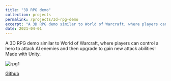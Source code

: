 ```yaml
---
title: "3D RPG demo"
collection: projects
permalink: /projects/3d-rpg-demo
excerpt: "A 3D RPG demo similar to World of Warcraft, where players can control a hero to attack AI enemies and then upgrade to gain new attack abilities! Made with Unity. <br/><img src='/images/FightingScene4.png'>"
date: 2021-04-01
---
```


A 3D RPG demo similar to World of Warcraft, where players can control a hero to attack AI enemies and then upgrade to gain new attack abilities! Made with Unity.


![rpg1](http://jinjinhe2001.github.io/images/FightingScene4.png)

[Github](https://github.com/jinjinhe2001/3D-RPG-demo)
